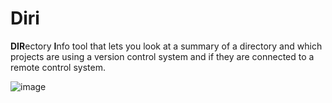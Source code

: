 # Diri
**DIR**ectory **I**nfo tool that lets you look at a summary of a directory and which projects are using a version control system and if they are connected to a remote control system.

![image](https://user-images.githubusercontent.com/35516367/166586249-4622450c-1911-47fc-a4df-535ae4d79366.png)
